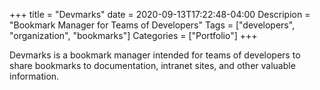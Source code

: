+++
title = "Devmarks"
date = 2020-09-13T17:22:48-04:00
Descripion = "Bookmark Manager for Teams of Developers"
Tags = ["developers", "organization", "bookmarks"]
Categories = ["Portfolio"]
+++

Devmarks is a bookmark manager intended for teams of developers to share bookmarks to documentation, intranet sites, and other valuable information.
